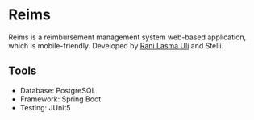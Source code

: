 # Reims
Reims is a reimbursement management system web-based application, which is mobile-friendly. Developed by [Rani Lasma Uli][raniGithub] and Stelli.
## Tools
  - Database: PostgreSQL
  - Framework: Spring Boot
  - Testing: JUnit5

[raniGithub]: <https://github.com/ranisianipar>
